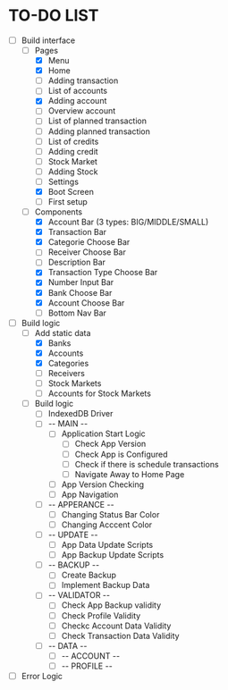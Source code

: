 # TO-DO LIST
- [ ] Build interface
    - [ ] Pages
        - [x] Menu
        - [x] Home 
        - [ ] Adding transaction 
        - [ ] List of accounts 
        - [x] Adding account 
        - [ ] Overview account 
        - [ ] List of planned transaction 
        - [ ] Adding planned transaction
        - [ ] List of credits
        - [ ] Adding credit
        - [ ] Stock Market 
        - [ ] Adding Stock
        - [ ] Settings
        - [x] Boot Screen
        - [ ] First setup
    - [ ] Components
        - [x] Account Bar (3 types: BIG/MIDDLE/SMALL)
        - [x] Transaction Bar
        - [x] Categorie Choose Bar
        - [ ] Receiver Choose Bar
        - [ ] Description Bar
        - [x] Transaction Type Choose Bar
        - [x] Number Input Bar
        - [x] Bank Choose Bar
        - [x] Account Choose Bar
        - [ ] Bottom Nav Bar
- [ ] Build logic
    - [ ] Add static data
        - [x] Banks
        - [x] Accounts
        - [x] Categories
        - [ ] Receivers
        - [ ] Stock Markets
        - [ ] Accounts for Stock Markets
    - [ ] Build logic
        - [ ] IndexedDB Driver
        - [ ] -- MAIN --
            - [ ] Application Start Logic
                - [ ] Check App Version
                - [ ] Check App is Configured
                - [ ] Check if there is schedule transactions
                - [ ] Navigate Away to Home Page
            - [ ] App Version Checking
            - [ ] App Navigation
        - [ ] -- APPERANCE --
            - [ ] Changing Status Bar Color
            - [ ] Changing Acccent Color
        - [ ] -- UPDATE --
            - [ ] App Data Update Scripts
            - [ ] App Backup Update Scripts
        - [ ] -- BACKUP --
            - [ ] Create Backup
            - [ ] Implement Backup Data
        - [ ] -- VALIDATOR --
            - [ ] Check App Backup validity
            - [ ] Check Profile Validity
            - [ ] Checkc Account Data Validity
            - [ ] Check Transaction Data Validity
        - [ ] -- DATA --
            - [ ] -- ACCOUNT --
            - [ ] -- PROFILE --
- [ ] Error Logic